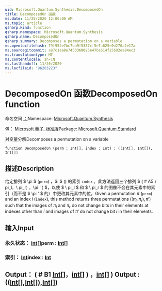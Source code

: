 ```yaml
---
uid: Microsoft.Quantum.Synthesis.DecomposedOn
title: DecomposedOn 函数
ms.date: 11/25/2020 12:00:00 AM
ms.topic: article
qsharp.kind: function
qsharp.namespace: Microsoft.Quantum.Synthesis
qsharp.name: DecomposedOn
qsharp.summary: Decomposes a permutation on a variable
ms.openlocfilehash: 79f952e7bc7ba9f5337cf5e7a625e0d270a2e17a
ms.sourcegitcommit: a87c1aa8e7453360025e47ba614f25b02ea84ec3
ms.translationtype: MT
ms.contentlocale: zh-CN
ms.lasthandoff: 11/26/2020
ms.locfileid: "96203223"
---
```

# <a name="decomposedon-function"></a><span data-ttu-id="925b8-102">DecomposedOn 函数</span><span class="sxs-lookup"><span data-stu-id="925b8-102">DecomposedOn function</span></span>

<span data-ttu-id="925b8-103">命名空间 [：](xref:Microsoft.Quantum.Synthesis)</span><span class="sxs-lookup"><span data-stu-id="925b8-103">Namespace: [Microsoft.Quantum.Synthesis](xref:Microsoft.Quantum.Synthesis)</span></span>

<span data-ttu-id="925b8-104">包： [Microsoft 量子. 标准版](https://nuget.org/packages/Microsoft.Quantum.Standard)</span><span class="sxs-lookup"><span data-stu-id="925b8-104">Package: [Microsoft.Quantum.Standard](https://nuget.org/packages/Microsoft.Quantum.Standard)</span></span>


<span data-ttu-id="925b8-105">对变量分解</span><span class="sxs-lookup"><span data-stu-id="925b8-105">Decomposes a permutation on a variable</span></span>

```qsharp
function DecomposedOn (perm : Int[], index : Int) : ((Int[], Int[]), Int[])
```


## <a name="description"></a><span data-ttu-id="925b8-106">描述</span><span class="sxs-lookup"><span data-stu-id="925b8-106">Description</span></span>

<span data-ttu-id="925b8-107">给定排列 $ \pi $ (`perm`) ，$i $ () 的索引 `index` ，此方法返回三个排列 $ ( # A5 \ pi_l，\ pi_r) ，\pi ' ) $，以使 $ \ pi_l $ 和 $ \ pi_r $ 的图像不会在其元素中的索引（而不是 $ \pi ' $ 的）中更改其元素中的位。</span><span class="sxs-lookup"><span data-stu-id="925b8-107">Given a permutation $\pi$ (`perm`) and an index $i$ (`index`), this method returns three permutations $((\pi_l, \pi_r), \pi')$ such that the images of $\pi_l$ and $\pi_r$ do not change bits in their elements at indexes other than $i$ and images of $\pi'$ do not change bit $i$ in their elements.</span></span>

## <a name="input"></a><span data-ttu-id="925b8-108">输入</span><span class="sxs-lookup"><span data-stu-id="925b8-108">Input</span></span>

### <a name="perm--int"></a><span data-ttu-id="925b8-109">永久状态： [Int](xref:microsoft.quantum.lang-ref.int)[]</span><span class="sxs-lookup"><span data-stu-id="925b8-109">perm : [Int](xref:microsoft.quantum.lang-ref.int)[]</span></span>




### <a name="index--int"></a><span data-ttu-id="925b8-110">索引： [Int](xref:microsoft.quantum.lang-ref.int)</span><span class="sxs-lookup"><span data-stu-id="925b8-110">index : [Int](xref:microsoft.quantum.lang-ref.int)</span></span>





## <a name="output--intintint"></a><span data-ttu-id="925b8-111">Output： ( # B1 [Int](xref:microsoft.quantum.lang-ref.int)[]，[int](xref:microsoft.quantum.lang-ref.int)[] ) ，[int](xref:microsoft.quantum.lang-ref.int)[] ) </span><span class="sxs-lookup"><span data-stu-id="925b8-111">Output : (([Int](xref:microsoft.quantum.lang-ref.int)[],[Int](xref:microsoft.quantum.lang-ref.int)[]),[Int](xref:microsoft.quantum.lang-ref.int)[])</span></span>

